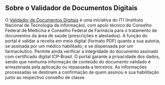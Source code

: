 ## Sobre o Validador de Documentos Digitais
O [Validador de Documentos Digitais](https://assinaturadigital.iti.gov.br/) é uma iniciativa do ITI (Instituto Nacional de Tecnologia da informação), com apoio técnico do Conselho Federal de Medicina e Conselho Federal de Farmácia para o tratamento de documentos da área de saúde (prescrições e atestados). A função do portal é validar a receita em meio digital (formato PDF) quanto a sua autoria, se assinada por um médico habilitado, e se dispensada por um farmacêutico. Permite ainda verificar a integridade do documento assinado com certificado digital ICP-Brasil. O portal garante a privacidade dos dados, sendo que nenhuma informação de conteúdo do documento validado é armazenada pela aplicação ou repassada a terceiros. As informações processadas se destinam a confirmação de quem assinou e sua habilitação junto ao respectivo conselho de classe.


 


